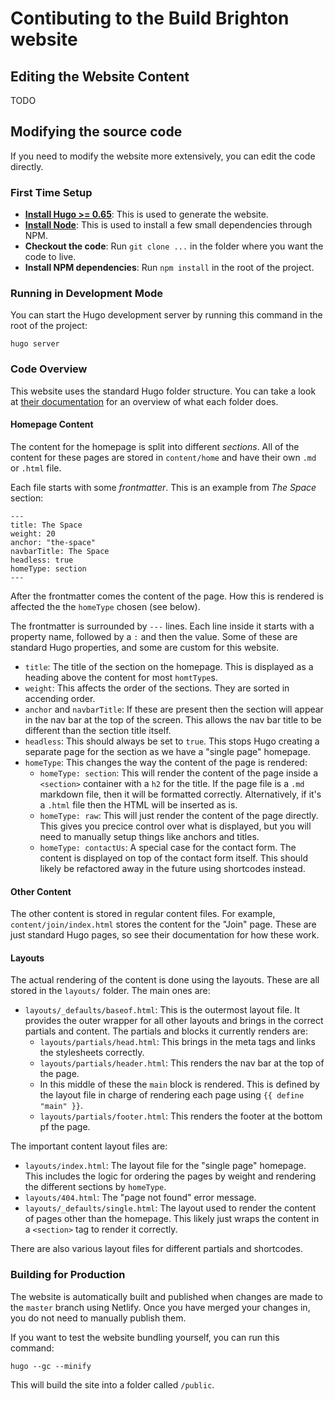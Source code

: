 # Contibuting to the Build Brighton website

## Editing the Website Content

TODO

## Modifying the source code

If you need to modify the website more extensively, you can edit the code directly.

### First Time Setup

* **[Install Hugo >= 0.65](https://gohugo.io/getting-started/installing/)**: This is used to generate the website.
* **[Install Node]()**: This is used to install a few small dependencies through NPM.
* **Checkout the code**: Run `git clone ...` in the folder where you want the code to live.
* **Install NPM dependencies**: Run `npm install` in the root of the project.

### Running in Development Mode

You can start the Hugo development server by running this command in the root of the project:

```
hugo server
```

### Code Overview

This website uses the standard Hugo folder structure. You can take a look at [their documentation](https://gohugo.io/getting-started/directory-structure/) for an overview of what each folder does.


#### Homepage Content

The content for the homepage is split into different *sections*. All of the content for these pages are stored in `content/home` and have their own `.md` or `.html` file.

Each file starts with some *frontmatter*. This is an example from *The Space* section:

```
---
title: The Space
weight: 20
anchor: "the-space"
navbarTitle: The Space
headless: true
homeType: section
---
```

After the frontmatter comes the content of the page. How this is rendered is affected the the `homeType` chosen (see below).

The frontmatter is surrounded by `---` lines. Each line inside it starts with a property name, followed by a `:` and then the value. Some of these are standard Hugo properties, and some are custom for this website.

* `title`: The title of the section on the homepage. This is displayed as a heading above the content for most `homtType`s.
* `weight`: This affects the order of the sections. They are sorted in accending order.
* `anchor` and `navbarTitle`: If these are present then the section will appear in the nav bar at the top of the screen. This allows the nav bar title to be different than the section title itself.
* `headless`: This should always be set to `true`. This stops Hugo creating a separate page for the section as we have a "single page" homepage.
* `homeType`: This changes the way the content of the page is rendered:
    * `homeType: section`: This will render the content of the page inside a `<section>` container with a `h2` for the title. If the page file is a `.md` markdown file, then it will be formatted correctly. Alternatively, if it's a `.html` file then the HTML will be inserted as is.
    * `homeType: raw`: This will just render the content of the page directly. This gives you precice control over what is displayed, but you will need to manually setup things like anchors and titles.
    * `homeType: contactUs`: A special case for the contact form. The content is displayed on top of the contact form itself. This should likely be refactored away in the future using shortcodes instead.

#### Other Content

The other content is stored in regular content files. For example, `content/join/index.html` stores the content for the "Join" page. These are just standard Hugo pages, so see their documentation for how these work.

#### Layouts

The actual rendering of the content is done using the layouts. These are all stored in the `layouts/` folder. The main ones are:

* `layouts/_defaults/baseof.html`: This is the outermost layout file. It provides the outer wrapper for all other layouts and brings in the correct partials and content. The partials and blocks it currently renders are:
    * `layouts/partials/head.html`: This brings in the meta tags and links the stylesheets correctly.
    * `layouts/partials/header.html`: This renders the nav bar at the top of the page.
    * In this middle of these the `main` block is rendered. This is defined by the layout file in charge of rendering each page using `{{ define "main" }}`.
    * `layouts/partials/footer.html`: This renders the footer at the bottom pf the page.

The important content layout files are:

* `layouts/index.html`: The layout file for the "single page" homepage. This includes the logic for ordering the pages by weight and rendering the different sections by `homeType`.
* `layouts/404.html`: The "page not found" error message.
* `layouts/_defaults/single.html`: The layout used to render the content of pages other than the homepage. This likely just wraps the content in a `<section>` tag to render it correctly.

There are also various layout files for different partials and shortcodes.

### Building for Production

The website is automatically built and published when changes are made to the `master` branch using Netlify. Once you have merged your changes in, you do not need to manually publish them.

If you want to test the website bundling yourself, you can run this command:

```
hugo --gc --minify
```

This will build the site into a folder called `/public`.
